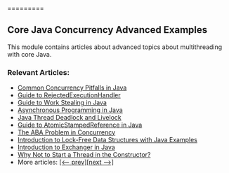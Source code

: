 =========

## Core Java Concurrency Advanced Examples

This module contains articles about advanced topics about multithreading with core Java.

### Relevant Articles: 

- [Common Concurrency Pitfalls in Java](https://www.baeldung.com/java-common-concurrency-pitfalls)
- [Guide to RejectedExecutionHandler](https://www.baeldung.com/java-rejectedexecutionhandler)
- [Guide to Work Stealing in Java](https://www.baeldung.com/java-work-stealing)
- [Asynchronous Programming in Java](https://www.baeldung.com/java-asynchronous-programming)
- [Java Thread Deadlock and Livelock](https://www.baeldung.com/java-deadlock-livelock)
- [Guide to AtomicStampedReference in Java](https://www.baeldung.com/java-atomicstampedreference)
- [The ABA Problem in Concurrency](https://www.baeldung.com/cs/aba-concurrency)
- [Introduction to Lock-Free Data Structures with Java Examples](https://www.baeldung.com/lock-free-programming)
- [Introduction to Exchanger in Java](https://www.baeldung.com/java-exchanger)
- [Why Not to Start a Thread in the Constructor?](https://www.baeldung.com/java-thread-constructor)
- More articles: [[<-- prev]](../core-java-concurrency-advanced-2)[[next -->]](../core-java-concurrency-advanced-4)
